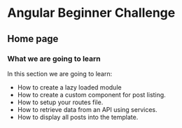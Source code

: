# Angular Beginner Challenge

## Home page

### What we are going to learn

In this section we are going to learn:

- How to create a lazy loaded module
- How to create a custom component for post listing.
- How to setup your routes file.
- How to retrieve data from an API using services.
- How to display all posts into the template.
